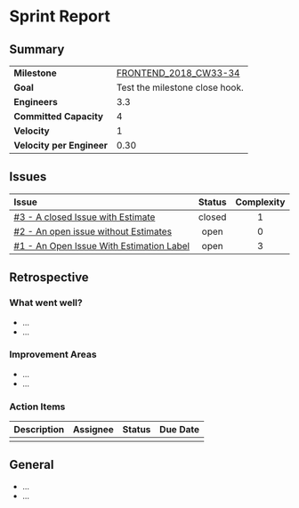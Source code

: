 
# Sprint Report

## Summary

|||
|:-|:-|
|**Milestone**| [FRONTEND_2018_CW33-34](https://github.com/jwalendowsky/algorithms/milestone/1)|
|**Goal**| Test the milestone close hook.|
|**Engineers**| 3.3|
|**Committed Capacity**|4|
|**Velocity**|1|
|**Velocity per Engineer**|0.30|

## Issues

|Issue|Status|Complexity|
|:-|:-:|:-:|
|[#3 - A closed Issue with Estimate](https://github.com/jwalendowsky/algorithms/issues/3)|closed|1|
|[#2 - An open issue without Estimates](https://github.com/jwalendowsky/algorithms/issues/2)|open|0|
|[#1 - An Open Issue With Estimation Label](https://github.com/jwalendowsky/algorithms/issues/1)|open|3|

## Retrospective

### What went well?
- ...
- ...

### Improvement Areas
- ...
- ...

### Action Items
|Description|Assignee|Status|Due Date|
|:-|:-|:-:|:-:|
|||||

## General
- ...
- ...

